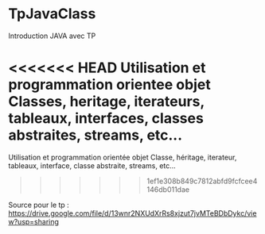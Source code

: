 # TpJavaClass

Introduction JAVA avec TP

<<<<<<< HEAD
Utilisation et programmation orientee objet
Classes, heritage, iterateurs, tableaux, interfaces, classes abstraites, streams, etc...
=======
Utilisation et programmation orientée objet
Classe, héritage, iterateur, tableaux, interface, classe abstraite, streams, etc...
>>>>>>> 1ef1e308b849c7812abfd9fcfcee4146db011dae

Source pour le tp : https://drive.google.com/file/d/13wnr2NXUdXrRs8xjzut7jvMTeBDbDykc/view?usp=sharing
